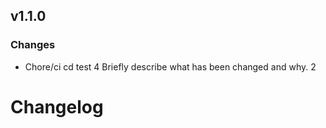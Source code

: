 ## v1.1.0

### Changes
- Chore/ci cd test 4
  Briefly describe what has been changed and why. 2


# Changelog
